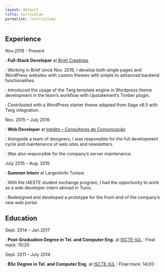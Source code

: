 ```yaml
---
layout: default
title: Curriculum
permalink: /curriculum/
---
```


## Experience


Nov.2016 - Present

: **Full-Stack Developer** at [Brief Creatives](https://brief.pt)

: Working in Brief since Nov. 2016, I develop both single pages and WordPress websites with custom themes with simple to advanced backend functionalities.

: Introduced the usage of the Twig template engine in Wordpress theme development in the team’s workflow with Upstatement’s Timber plugin.

: Contributed with a WordPress starter theme adapted from Sage v8.5 with Twig integration.

Nov. 2015 – July 2016

: **Web Developer** at [Inédito – Consultores de Comunicação](http://inedito.com.pt)

: Alongside a team of designers, I was responsible for the full development cycle and maintenance of web sites and newsletters.

: Was also responsible for the company’s server maintenance.

July 2015 – Aug. 2015

: **Summer Intern** at Largestinfo Tunisie

: With the IAESTE student exchange program, I had the opportunity to work as a web developer intern abroad in Tunis.

: Redesigned and developed a prototype for the front-end of the company’s new web portal.

## Education

Sept. 2014 – Jan.2017 

: **Post-Graduation Degree in Tel. and Computer Eng.** at [ISCTE-IUL](https://www.iscte-iul.pt/)
: Final mark: 15/20

Sept. 2011 – July 2014 

: **BSc Degree in Tel. and Computer Eng.** at [ISCTE-IUL](https://www.iscte-iul.pt/)
: Final mark: 14/20
